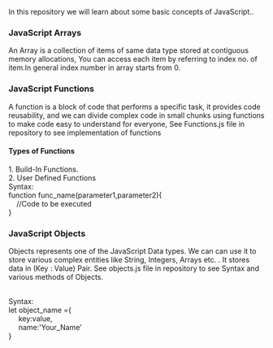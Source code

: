 <p>In this repository we will learn about some basic concepts of JavaScript..</p>
<h3>JavaScript Arrays</h3><p>An Array is a collection of items of same data type stored at contiguous memory allocations, You can access each item by referring to index no. of item.In general index number in array starts from 0.</p>
<h3>JavaScript Functions</h3><p>A function is a block of code that performs a specific task, it provides code reusability, and we can divide complex code in small chunks using functions to make code easy to understand for everyone, See Functions.js file in repository to see implementation of functions<h4>Types of Functions</h4>1. Build-In Functions.<br/>2. User Defined Functions<br/>Syntax:<br>function func_name(parameter1,parameter2){<br/>&nbsp&nbsp&nbsp&nbsp//Code to be executed<br/>}</p>
<h3>JavaScript Objects</h3><p>Objects represents one of the JavaScript Data types. We can can use it to store various complex entities like String, Integers, Arrays etc. . It stores data in (Key : Value) Pair. See objects.js file in repository to see Syntax and various methods of Objects.</p><br/>
Syntax:<br/>
let object_name ={<br/>
&nbsp&nbsp&nbsp&nbsp key:value,<br/>
&nbsp&nbsp&nbsp&nbsp name:'Your_Name'<br/>
}
